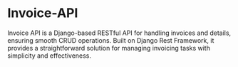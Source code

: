 # Invoice-API
Invoice API is a Django-based RESTful API for handling invoices and details, ensuring smooth CRUD operations. Built on Django Rest Framework, it provides a straightforward solution for managing invoicing tasks with simplicity and effectiveness.
